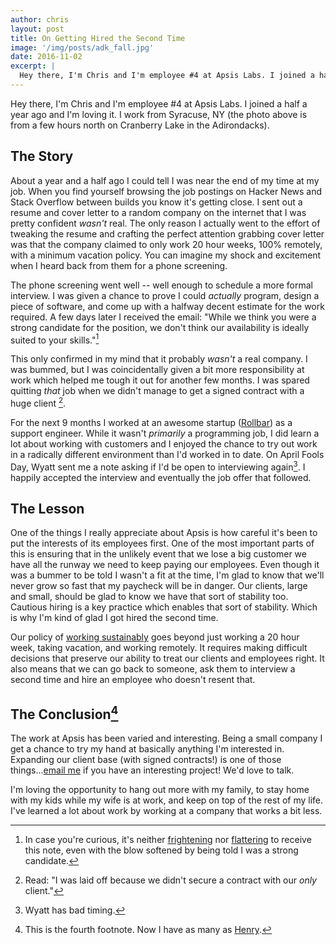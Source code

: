 ```yaml
---
author: chris
layout: post
title: On Getting Hired the Second Time
image: '/img/posts/adk_fall.jpg'
date: 2016-11-02
excerpt: |
  Hey there, I'm Chris and I'm employee #4 at Apsis Labs. I joined a half a year ago and I'm loving it. I work from Syracuse, NY (the photo above is from a few hours north on Cranberry Lake in the Adirondacks).
---
```


Hey there, I'm Chris and I'm employee #4 at Apsis Labs. I joined a half a year ago and I'm loving it. I work from Syracuse, NY (the photo above is from a few hours north on Cranberry Lake in the Adirondacks).

## The Story

About a year and a half ago I could tell I was near the end of my time at my job. When you find yourself browsing the job postings on Hacker News and Stack Overflow between builds you know it's getting close. I sent out a resume and cover letter to a random company on the internet that I was pretty confident _wasn't_ real. The only reason I actually went to the effort of tweaking the resume and crafting the perfect attention grabbing cover letter was that the company claimed to only work 20 hour weeks, 100% remotely, with a minimum vacation policy. You can imagine my shock and excitement when I heard back from them for a phone screening.

The phone screening went well -- well enough to schedule a more formal interview. I was given a chance to prove I could *actually* program, design a piece of software, and come up with a halfway decent estimate for the work required. A few days later I received the email: "While we think you were a strong candidate for the position, we don't think our availability is ideally suited to your skills."[^1]

This only confirmed in my mind that it probably *wasn't* a real company. I was bummed, but I was coincidentally given a bit more responsibility at work which helped me tough it out for another few months. I was spared quitting *that* job when we didn't manage to get a signed contract with a huge client [^2].

For the next 9 months I worked at an awesome startup ([Rollbar](https://www.rollbar.com)) as a support engineer. While it wasn't _primarily_ a programming job, I did learn a lot about working with customers and I enjoyed the chance to try out work in a radically different environment than I'd worked in to date. On April Fools Day, Wyatt sent me a note asking if I'd be open to interviewing again[^3]. I happily accepted the interview and eventually the job offer that followed.

## The Lesson

One of the things I really appreciate about Apsis is how careful it's been to put the interests of its employees first. One of the most important parts of this is ensuring that in the unlikely event that we lose a big customer we have all the runway we need to keep paying our employees. Even though it was a bummer to be told I wasn't a fit at the time, I'm glad to know that we'll never grow so fast that my paycheck will be in danger. Our clients, large and small, should be glad to know we have that sort of stability too. Cautious hiring is a key practice which enables that sort of stability. Which is why I'm kind of glad I got hired the second time.

Our policy of [working sustainably](https://apsis.io/apsis/blog/2015/04/23/work-sustainably) goes beyond just working a 20 hour week, taking vacation, and working remotely. It requires making difficult decisions that preserve our ability to treat our clients and employees right. It also means that we can go back to someone, ask them to interview a second time and hire an employee who doesn't resent that.

## The Conclusion[^4]</sup>

The work at Apsis has been varied and interesting. Being a small company I get a chance to try my hand at basically anything I'm interested in. Expanding our client base (with signed contracts!) is one of those things...[email me](mailto:chris@apsis.io) if you have an interesting project! We'd love to talk.

I'm loving the opportunity to hang out more with my family, to stay home with my kids while my wife is at work, and keep on top of the rest of my life. I've learned a lot about work by working at a company that works a bit less.

[^1]: In case you're curious, it's neither [frightening](https://www.apsis.io/blog/2015/04/23/work-sustainably#fn1) nor [flattering](https://www.apsis.io/blog/2016/02/01/number-one-employee#fn1) to receive this note, even with the blow softened by being told I was a strong candidate.
[^2]: Read: "I was laid off because we didn't secure a contract with our *only* client."
[^3]: Wyatt has bad timing.
[^4]: This is the fourth footnote. Now I have as many as [Henry](https://www.apsis.io/blog/2016/02/01/number-one-employee).
